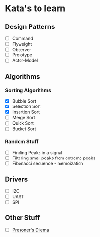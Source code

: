 # Kata's to learn

## Design Patterns
- [ ] Command
- [ ] Flyweight
- [ ] Observer
- [ ] Prototype
- [ ] Actor-Model

## Algorithms
### Sorting Algorithms
- [x] Bubble Sort
- [x] Selection Sort
- [x] Insertion Sort
- [ ] Merge Sort
- [ ] Quick Sort
- [ ] Bucket Sort

### Random Stuff
- [ ] Finding Peaks in a signal
- [ ] Filtering small peaks from extreme peaks
- [ ] Fibonacci sequence - memoization

## Drivers
- [ ] I2C
- [ ] UART
- [ ] SPI

## Other Stuff
- [ ] [Presoner's Dilema](https://en.wikipedia.org/wiki/Prisoner%27s_dilemma)
